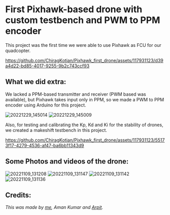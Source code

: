 # First Pixhawk-based drone with custom testbench and PWM to PPM encoder
This project was the first time we were able to use Pixhawk as FCU for our quadcopter.



https://github.com/ChiragKotian/Pixhawk_first_drone/assets/117931123/d39a4d22-bd85-4017-9255-9b2c743ccf93



## What we did extra:

We lacked a PPM-based transmitter and receiver (PWM based was available), but Pixhawk takes input only in PPM, so we made a PWM to PPM encoder using Arduino for this project.

![20221229_145014](https://github.com/ChiragKotian/Pixhawk_first_drone/assets/117931123/62b83db1-e85b-4265-8906-bb4eebd7253c)
![20221229_145009](https://github.com/ChiragKotian/Pixhawk_first_drone/assets/117931123/339e9843-f66a-4b3e-8ed1-eca8986d08a7)

Also, for testing and calibrating the Kp, Kd and Ki for the stability of drones, we created a makeshift testbench in this project.




https://github.com/ChiragKotian/Pixhawk_first_drone/assets/117931123/55173f17-4279-4536-af47-ba6bb11343d9


## Some Photos and videos of the drone:

![20221109_131208](https://github.com/ChiragKotian/Pixhawk_first_drone/assets/117931123/b38bc7d2-755c-488c-b6c8-9957d6ac7aa7)
![20221109_131147](https://github.com/ChiragKotian/Pixhawk_first_drone/assets/117931123/442b2f5a-ce74-48a8-a8ce-c820206aae1b)
![20221109_131142](https://github.com/ChiragKotian/Pixhawk_first_drone/assets/117931123/8caca027-869f-40eb-af68-3e3f5f99cab0)
![20221109_131136](https://github.com/ChiragKotian/Pixhawk_first_drone/assets/117931123/7a456f81-3054-4e97-82af-8f565e5360df)


## Credits: 
_This was made by [me](https://chiragkotian.github.io), Aman Kumar and [Arpit](https://github.com/arpitguptagithub)._
